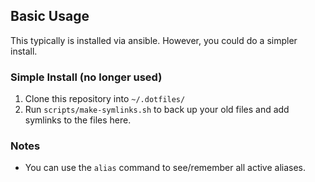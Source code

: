 
## Basic Usage

This typically is installed via ansible. However, you could do a simpler install.


### Simple Install (no longer used)

1. Clone this repository into `~/.dotfiles/`
2. Run `scripts/make-symlinks.sh` to back up your old files and add symlinks to the files here.


### Notes

- You can use the `alias` command to see/remember all active aliases.

